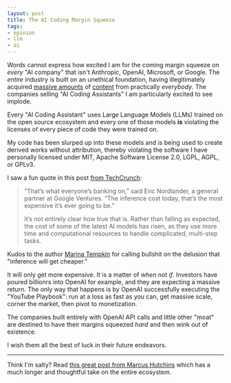 ```yaml
---
layout: post
title: The AI Coding Margin Squeeze
tags:
- opinion
- llm
- ai
---
```


Words cannot express how excited I am for the coming margin squeeze on _every_
"AI company" that isn't Anthropic, OpenAI, Microsoft, or Google. The _entire_
industry is built on an unethical foundation, having illegitimately acquired
[massive
amounts](https://duckduckgo.com/?t=ffab&q=openai+copyright+infringement&ia=news&iar=news)
of
[content](https://arstechnica.com/tech-policy/2025/07/meta-pirated-and-seeded-porn-for-years-to-train-ai-lawsuit-says/)
from practically _everybody_. The companies selling "AI Coding Assistants" I am particularly excited to see implode.

Every "AI Coding Assistant" uses Large Language Models (LLMs) trained on the
open source ecosystem and every one of those models **is** violating the
licenses of every piece of code they were trained on. 

My code has been slurped up into these models and is being used to
create derived works without attribution, thereby violating the software I have
personally licensed under MIT, Apache Software License 2.0, LGPL, AGPL, or GPLv3.

I saw a fun quote in this post [from TechCrunch](https://techcrunch.com/2025/08/07/the-high-costs-and-thin-margins-threatening-ai-coding-startups/?utm_source=dlvr.it&utm_medium=mastodon):


> “That’s what everyone’s banking on,” said Eric Nordlander, a general partner at
> Google Ventures. “The inference cost today, that’s the most expensive it’s ever
> going to be.”
> 
> It’s not entirely clear how true that is. Rather than falling as expected, the
> cost of some of the latest AI models has risen, as they use more time and
> computational resources to handle complicated, multi-step tasks. 

Kudos to the author [Marina
Tempkin](https://techcrunch.com/author/marina-temkin/) for calling bullshit on
the delusion that "inference will get cheaper."

It will only get more expensive. It is a matter of _when_ not _if_. Investors
have poured billionrs into OpenAI for example, and they are expecting a massive
return. The only way that happens is by OpenAI successfully executing the
"YouTube Playbook": run at a loss as fast as you can, get massive scale, corner
the market, then pivot to monetization.

The companies built entirely with OpenAI API calls and little other "moat" are
destined to have their margins squeezed _hard_ and then wink out of existence.


I wish them all the best of luck in their future endeavors.


---

Think I'm salty? Read [this great post from Marcus
Hutchins](https://malwaretech.com/2025/08/every-reason-why-i-hate-ai.html)
which has a much longer and thoughtful take on the entire ecosystem.

